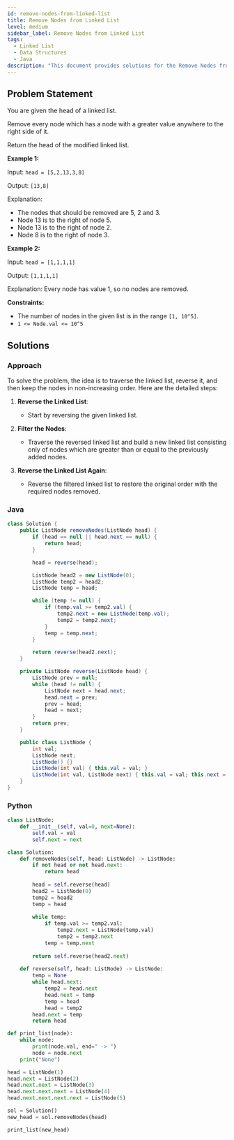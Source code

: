 ```yaml
---
id: remove-nodes-from-linked-list
title: Remove Nodes from Linked List
level: medium
sidebar_label: Remove Nodes from Linked List
tags:
  - Linked List
  - Data Structures
  - Java
description: "This document provides solutions for the Remove Nodes from Linked List problem."
---
```


## Problem Statement

You are given the head of a linked list.

Remove every node which has a node with a greater value anywhere to the right side of it.

Return the head of the modified linked list.

**Example 1:**

Input: `head = [5,2,13,3,8]`

Output: `[13,8]`

Explanation:
- The nodes that should be removed are 5, 2 and 3.
- Node 13 is to the right of node 5.
- Node 13 is to the right of node 2.
- Node 8 is to the right of node 3.

**Example 2:**

Input: `head = [1,1,1,1]`

Output: `[1,1,1,1]`

Explanation: Every node has value 1, so no nodes are removed.

**Constraints:**

- The number of nodes in the given list is in the range `[1, 10^5]`.
- `1 <= Node.val <= 10^5`

## Solutions

### Approach

To solve the problem, the idea is to traverse the linked list, reverse it, and then keep the nodes in non-increasing order. Here are the detailed steps:

1. **Reverse the Linked List**:
   - Start by reversing the given linked list.

2. **Filter the Nodes**:
   - Traverse the reversed linked list and build a new linked list consisting only of nodes which are greater than or equal to the previously added nodes.

3. **Reverse the Linked List Again**:
   - Reverse the filtered linked list to restore the original order with the required nodes removed.

### Java 

```java
class Solution {
    public ListNode removeNodes(ListNode head) {
        if (head == null || head.next == null) {
            return head;
        }

        head = reverse(head);

        ListNode head2 = new ListNode(0);
        ListNode temp2 = head2;
        ListNode temp = head;

        while (temp != null) {
            if (temp.val >= temp2.val) {
                temp2.next = new ListNode(temp.val);
                temp2 = temp2.next;
            }
            temp = temp.next;
        }

        return reverse(head2.next);
    }

    private ListNode reverse(ListNode head) {
        ListNode prev = null;
        while (head != null) {
            ListNode next = head.next;
            head.next = prev;
            prev = head;
            head = next;
        }
        return prev;
    }

    public class ListNode {
        int val;
        ListNode next;
        ListNode() {}
        ListNode(int val) { this.val = val; }
        ListNode(int val, ListNode next) { this.val = val; this.next = next; }
    }
}
```


### Python

```Python
class ListNode:
    def __init__(self, val=0, next=None):
        self.val = val
        self.next = next

class Solution:
    def removeNodes(self, head: ListNode) -> ListNode:
        if not head or not head.next:
            return head
        
        head = self.reverse(head)
        head2 = ListNode(0)
        temp2 = head2
        temp = head
        
        while temp:
            if temp.val >= temp2.val:
                temp2.next = ListNode(temp.val)
                temp2 = temp2.next
            temp = temp.next
        
        return self.reverse(head2.next)
    
    def reverse(self, head: ListNode) -> ListNode:
        temp = None
        while head.next:
            temp2 = head.next
            head.next = temp
            temp = head
            head = temp2
        head.next = temp
        return head

def print_list(node):
    while node:
        print(node.val, end=" -> ")
        node = node.next
    print("None")

head = ListNode(1)
head.next = ListNode(2)
head.next.next = ListNode(3)
head.next.next.next = ListNode(4)
head.next.next.next.next = ListNode(5)

sol = Solution()
new_head = sol.removeNodes(head)

print_list(new_head)

```

